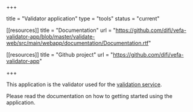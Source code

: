 +++

title = "Validator application"
type = "tools"
status = "current"

[[resources]]
title = "Documentation"
url = "https://github.com/difi/vefa-validator-app/blob/master/validate-web/src/main/webapp/documentation/Documentation.rtf"

[[resources]]
title = "Github project"
url = "https://github.com/difi/vefa-validator-app"

+++

This application is the validator used for the [validation service](/peppol/tools/validation-service).

Please read the documentation on how to getting started using the application.